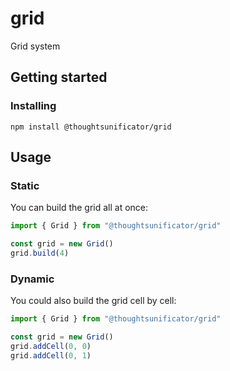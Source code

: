 # grid

Grid system

## Getting started

### Installing

`npm install @thoughtsunificator/grid`

## Usage

### Static

You can build the grid all at once:

```javascript
import { Grid } from "@thoughtsunificator/grid"

const grid = new Grid()
grid.build(4)
```

### Dynamic

You could also build the grid cell by cell:

```javascript
import { Grid } from "@thoughtsunificator/grid"

const grid = new Grid()
grid.addCell(0, 0)
grid.addCell(0, 1)
```
